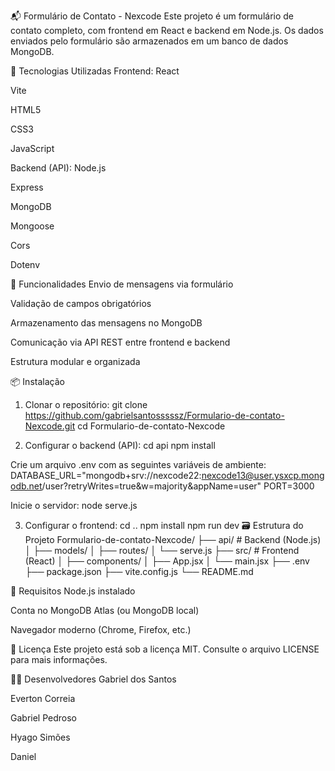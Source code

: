 📬 Formulário de Contato - Nexcode
Este projeto é um formulário de contato completo, com frontend em React e backend em Node.js. Os dados enviados pelo formulário são armazenados em um banco de dados MongoDB.

🚀 Tecnologias Utilizadas
Frontend:
React

Vite

HTML5

CSS3

JavaScript

Backend (API):
Node.js

Express

MongoDB

Mongoose

Cors

Dotenv

🧪 Funcionalidades
Envio de mensagens via formulário

Validação de campos obrigatórios

Armazenamento das mensagens no MongoDB

Comunicação via API REST entre frontend e backend

Estrutura modular e organizada

📦 Instalação
1. Clonar o repositório:
git clone https://github.com/gabrielsantosssssz/Formulario-de-contato-Nexcode.git
cd Formulario-de-contato-Nexcode

2. Configurar o backend (API):
cd api
npm install

Crie um arquivo .env com as seguintes variáveis de ambiente:
DATABASE_URL="mongodb+srv://nexcode22:nexcode13@user.ysxcp.mongodb.net/user?retryWrites=true&w=majority&appName=user"
PORT=3000

Inicie o servidor:
node serve.js

3. Configurar o frontend:
cd ..
npm install
npm run dev
🗃️ Estrutura do Projeto
Formulario-de-contato-Nexcode/
├── api/                # Backend (Node.js)
│   ├── models/
│   ├── routes/
│   └── serve.js
├── src/                # Frontend (React)
│   ├── components/
│   ├── App.jsx
│   └── main.jsx
├── .env
├── package.json
├── vite.config.js
└── README.md

📌 Requisitos
Node.js instalado

Conta no MongoDB Atlas (ou MongoDB local)

Navegador moderno (Chrome, Firefox, etc.)

📝 Licença
Este projeto está sob a licença MIT. Consulte o arquivo LICENSE para mais informações.

👨‍💻 Desenvolvedores
Gabriel dos Santos

Everton Correia

Gabriel Pedroso

Hyago Simões

Daniel